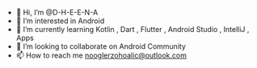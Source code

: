 - 👋 Hi, I’m @D-H-E-E-N-A
- 👀 I’m interested in Android
- 🌱 I’m currently learning Kotlin , Dart , Flutter , Android Studio , IntelliJ , Apps 
- 💞️ I’m looking to collaborate on Android Community
- 📫 How to reach me nooglerzohoalic@outlook.com

<!---
D-H-E-E-N-A/D-H-E-E-N-A is a ✨ special ✨ repository because its `README.md` (this file) appears on your GitHub profile.
You can click the Preview link to take a look at your changes.
--->
